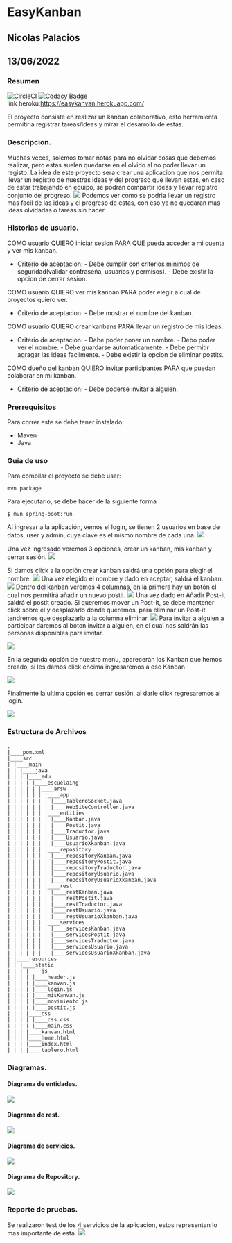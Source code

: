 # EasyKanban

## Nicolas Palacios

## 13/06/2022

### Resumen

[![CircleCI](https://circleci.com/gh/nicolaspalacios-f/proyecto/tree/main.svg?style=svg)](https://circleci.com/gh/nicolaspalacios-f/proyecto/tree/main)
[![Codacy Badge](https://app.codacy.com/project/badge/Grade/dd605bf92e0f4dc690bfd74d155c426b)](https://www.codacy.com/gh/nicolaspalacios-f/proyecto/dashboard?utm_source=github.com&utm_medium=referral&utm_content=nicolaspalacios-f/proyecto&utm_campaign=Badge_Grade)  
link heroku:https://easykanvan.herokuapp.com/

El proyecto consiste en realizar un kanban colaborativo, esto herramienta permitiria registrar tareas/ideas y mirar el desarrollo de estas.

### Descripcion.

Muchas veces, solemos tomar notas para no olvidar cosas que debemos realizar, pero estas suelen quedarse en el olvido al no poder llevar un registo.
La idea de este proyecto sera crear una aplicacion que nos permita llevar un registro de nuestras ideas y del progreso que llevan estas, en caso de estar trabajando en equipo, se podran compartir ideas y llevar registro conjunto del progreso.
<img src="imagen\tests.png">
Podemos ver como se podria llevar un registro mas facil de las ideas y el progreso de estas, con eso ya no quedaran mas ideas olvidadas o tareas sin hacer.

### Historias de usuario.

COMO usuario QUIERO iniciar sesion PARA QUE pueda acceder a mi cuenta y ver mis kanban.

- Criterio de aceptacion: - Debe cumplir con criterios minimos de seguridad(validar contraseña, usuarios y permisos). - Debe existir la opcion de cerrar sesion.

COMO usuario QUIERO ver mis kanban PARA poder elegir a cual de proyectos quiero ver.

- Criterio de aceptacion: - Debe mostrar el nombre del kanban.

COMO usuario QUIERO crear kanbans PARA llevar un registro de mis ideas.

- Criterio de aceptacion: - Debe poder poner un nombre. - Debo poder ver el nombre. - Debe guardarse automaticamente. - Debe permitir agragar las ideas facilmente. - Debe existir la opcion de eliminar postits.

COMO dueño del kanban QUIERO invitar participantes PARA que puedan colaborar en mi kanban.

- Criterio de aceptacion: - Debe poderse invitar a alguien.

### Prerrequisitos

Para correr este se debe tener instalado:

- Maven
- Java

### Guía de uso

Para compilar el proyecto se debe usar:

```
mvn package
```

Para ejecutarlo, se debe hacer de la siguiente forma

```
$ mvn spring-boot:run
```

Al ingresar a la aplicación, vemos el login, se tienen 2 usuarios en base de datos, user y admin, cuya clave es el mismo nombre de cada una.
<img src="imagen/login.png">

Una vez ingresado veremos 3 opciones, crear un kanban, mis kanban y cerrar sesión.
<img src="imagen/home.png">

Si damos click a la opción crear kanban saldrá una opción para elegir el nombre.
<img src="imagen/nombre.png">
Una vez elegido el nombre y dado en aceptar, saldrá el kanban.
<img src="imagen/kanban.png">
Dentro del kanban veremos 4 columnas, en la primera hay un botón el cual nos permitirá añadir un nuevo postit.
<img src="imagen/nuevo.png">
Una vez dado en Añadir Post-it saldrá el postit creado. Si queremos mover un Post-it, se debe mantener click sobre el y desplazarlo donde queremos, para eliminar un Post-it tendremos que desplazarlo a la columna eliminar.
<img src="imagen/eliminar.png">
Para invitar a alguien a participar daremos al boton invitar a alguien, en el cual nos saldrán las personas disponibles para invitar.

<img src="imagen/invitar.png">
  
    
      
En la segunda opción de nuestro menu, aparecerán los Kanban que hemos creado, si les damos click encima ingresaremos a ese Kanban

<img src="imagen/miskanban.png">

Finalmente la ultima opción es cerrar sesión, al darle click regresaremos al login.

<img src="imagen/login.png">

### Estructura de Archivos

    .
    |____pom.xml
    |____src
    | |____main
    | | |____java
    | | | |____edu
    | | | | |____escuelaing
    | | | | | |____arsw
    | | | | | | |____app
    | | | | | | | |____TableroSocket.java
    | | | | | | | |____WebSiteController.java
    | | | | | | |____entities
    | | | | | | | |____Kanban.java
    | | | | | | | |____Postit.java
    | | | | | | | |____Traductor.java
    | | | | | | | |____Usuario.java
    | | | | | | | |____UsuarioXkanban.java
    | | | | | | |____repository
    | | | | | | | |____repositoryKanban.java
    | | | | | | | |____repositoryPostit.java
    | | | | | | | |____repositoryTraductor.java
    | | | | | | | |____repositoryUsuario.java
    | | | | | | | |____repositoryUsuarioXkanban.java
    | | | | | | |____rest
    | | | | | | | |____restKanban.java
    | | | | | | | |____restPostit.java
    | | | | | | | |____restTraductor.java
    | | | | | | | |____restUsuario.java
    | | | | | | | |____restUsuarioXkanban.java
    | | | | | | |____services
    | | | | | | | |____servicesKanban.java
    | | | | | | | |____servicesPostit.java
    | | | | | | | |____servicesTraductor.java
    | | | | | | | |____servicesUsuario.java
    | | | | | | | |____servicesUsuarioXkanban.java
    | |____resources
    | | |____static
    | | | |____js
    | | | | |____header.js
    | | | | |____kanvan.js
    | | | | |____login.js
    | | | | |____misKanvan.js
    | | | | |____movimiento.js
    | | | | |____postit.js
    | | | |____css
    | | | | |____css.css
    | | | | |____main.css
    | | | |____kanvan.html
    | | | |____home.html
    | | | |____index.html
    | | | |____tablero.html

### Diagramas.

#### Diagrama de entidades.

<img src='imagen/diagrama_entidades.png'/>

#### Diagrama de rest.

<img src='imagen/diagrama rest.png'/>

#### Diagrama de servicios.

<img src='imagen/diagrama servicios.png'>

#### Diagrama de Repository.

<img src='imagen/diagrama repository.png'>

### Reporte de pruebas.

Se realizaron test de los 4 servicios de la aplicacion, estos representan lo mas importante de esta.
<img src="imagen/test.png">
